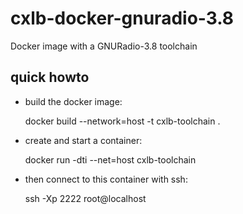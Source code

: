 cxlb-docker-gnuradio-3.8
========================

Docker image with a GNURadio-3.8 toolchain

quick howto
-----------

- build the docker image:

    docker build --network=host -t cxlb-toolchain .

- create and start a container:

    docker run -dti --net=host cxlb-toolchain

- then connect to this container with ssh:

    ssh -Xp 2222 root@localhost
